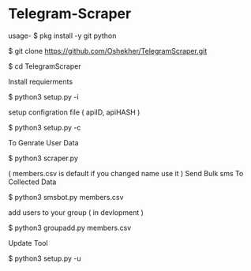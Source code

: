 # Telegram-Scraper

usage-
$ pkg install -y git python

$ git clone https://github.com/Oshekher/TelegramScraper.git

$ cd TelegramScraper

Install requierments

$ python3 setup.py -i

setup configration file ( apiID, apiHASH )

$ python3 setup.py -c

To Genrate User Data

$ python3 scraper.py

( members.csv is default if you changed name use it )
Send Bulk sms To Collected Data

$ python3 smsbot.py members.csv

add users to your group ( in devlopment )

$ python3 groupadd.py members.csv

Update Tool

$ python3 setup.py -u
